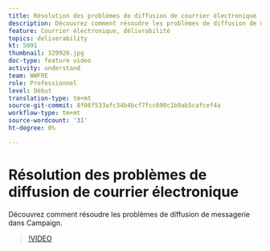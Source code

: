 ```yaml
---
title: Résolution des problèmes de diffusion de courrier électronique
description: Découvrez comment résoudre les problèmes de diffusion de messagerie dans Campaign.
feature: Courrier électronique, délivrabilité
topics: deliverability
kt: 5091
thumbnail: 329920.jpg
doc-type: feature video
activity: understand
team: WWFRE
role: Professionnel
level: Début
translation-type: tm+mt
source-git-commit: 8f06f533afc34b4bcf7fcc690c1b9ab5cafcef4a
workflow-type: tm+mt
source-wordcount: '31'
ht-degree: 0%

---
```



# Résolution des problèmes de diffusion de courrier électronique

Découvrez comment résoudre les problèmes de diffusion de messagerie dans Campaign.

>[!VIDEO](https://video.tv.adobe.com/v/329920?quality=12)

